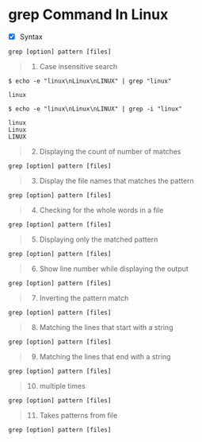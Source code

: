 # grep Command In Linux
- [x] Syntax
```
grep [option] pattern [files]
```
> 1. Case insensitive search
```
$ echo -e "linux\nLinux\nLINUX" | grep "linux"

linux

$ echo -e "linux\nLinux\nLINUX" | grep -i "linux"

linux
Linux
LINUX
```
> 2. Displaying the count of number of matches
```
grep [option] pattern [files]
```
> 3. Display the file names that matches the pattern
```
grep [option] pattern [files]
```
> 4. Checking for the whole words in a file
```
grep [option] pattern [files]
```
> 5. Displaying only the matched pattern
```
grep [option] pattern [files]
```
> 6. Show line number while displaying the output
```
grep [option] pattern [files]
```
> 7. Inverting the pattern match
```
grep [option] pattern [files]
```
> 8. Matching the lines that start with a string 
```
grep [option] pattern [files]
```
> 9. Matching the lines that end with a string
```
grep [option] pattern [files]
```
> 10. multiple times
```
grep [option] pattern [files]
```
> 11. Takes patterns from file
```
grep [option] pattern [files]
```
